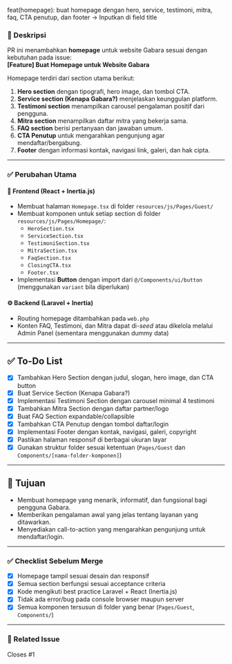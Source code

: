 feat(homepage): buat homepage dengan hero, service, testimoni, mitra, faq, CTA penutup, dan footer -> Inputkan di field title

### 📌 Deskripsi

PR ini menambahkan **homepage** untuk website Gabara sesuai dengan kebutuhan pada issue:  
**[Feature] Buat Homepage untuk Website Gabara**

Homepage terdiri dari section utama berikut:

1. **Hero section** dengan tipografi, hero image, dan tombol CTA.
2. **Service section (Kenapa Gabara?)** menjelaskan keunggulan platform.
3. **Testimoni section** menampilkan carousel pengalaman positif dari pengguna.
4. **Mitra section** menampilkan daftar mitra yang bekerja sama.
5. **FAQ section** berisi pertanyaan dan jawaban umum.
6. **CTA Penutup** untuk mengarahkan pengunjung agar mendaftar/bergabung.
7. **Footer** dengan informasi kontak, navigasi link, galeri, dan hak cipta.

---

### ✅ Perubahan Utama

#### 🎨 Frontend (React + Inertia.js)
- Membuat halaman `Homepage.tsx` di folder `resources/js/Pages/Guest/`
- Membuat komponen untuk setiap section di folder `resources/js/Pages/Homepage/`:
  - `HeroSection.tsx`
  - `ServiceSection.tsx`
  - `TestimoniSection.tsx`
  - `MitraSection.tsx`
  - `FaqSection.tsx`
  - `ClosingCTA.tsx`
  - `Footer.tsx`
- Implementasi **Button** dengan import dari `@/Components/ui/button` (menggunakan `variant` bila diperlukan)

#### ⚙️ Backend (Laravel + Inertia)
- Routing homepage ditambahkan pada `web.php`
- Konten FAQ, Testimoni, dan Mitra dapat di-*seed* atau dikelola melalui Admin Panel (sementara menggunakan dummy data)

---

## ✅ To-Do List

- [x] Tambahkan Hero Section dengan judul, slogan, hero image, dan CTA button  
- [x] Buat Service Section (Kenapa Gabara?)  
- [x] Implementasi Testimoni Section dengan carousel minimal 4 testimoni  
- [x] Tambahkan Mitra Section dengan daftar partner/logo  
- [x] Buat FAQ Section expandable/collapsible  
- [x] Tambahkan CTA Penutup dengan tombol daftar/login  
- [x] Implementasi Footer dengan kontak, navigasi, galeri, copyright  
- [x] Pastikan halaman responsif di berbagai ukuran layar  
- [x] Gunakan struktur folder sesuai ketentuan (`Pages/Guest` dan `Components/[nama-folder-komponen]`)  

---

## 🎯 Tujuan

- Membuat homepage yang menarik, informatif, dan fungsional bagi pengguna Gabara.  
- Memberikan pengalaman awal yang jelas tentang layanan yang ditawarkan.  
- Menyediakan call-to-action yang mengarahkan pengunjung untuk mendaftar/login.  

---

### ✅ Checklist Sebelum Merge

- [x] Homepage tampil sesuai desain dan responsif  
- [x] Semua section berfungsi sesuai acceptance criteria  
- [x] Kode mengikuti best practice Laravel + React (Inertia.js)  
- [x] Tidak ada error/bug pada console browser maupun server  
- [x] Semua komponen tersusun di folder yang benar (`Pages/Guest`, `Components/`)

---

### 🔗 Related Issue

Closes #1 
